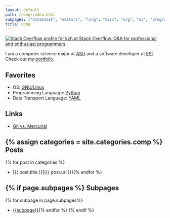 ```yaml
---
layout: default
path: /comp/index.html
subpages: ["databases", "editors", "lang", "misc", "org", "os", "programming", "text"]
title: comp
---
```


<a rel='me' href='http://stackoverflow.com/users/143739'>
<img src='http://stackoverflow.com/users/flair/143739.png' alt='Stack Overflow profile for kzh at Stack Overflow, Q&amp;A for professional and enthusiast programmers'/>
</a>

I am a computer science major at <a href='http://www.aug.edu/'>ASU</a> and a software developer at <a href='http://www.esi911.com/'>ESI</a>. Check out my <a href='../root/Portfolio/index.html'>portfolio</a>.

Favorites
-------------

- OS: <a href='../comp/os/linux/index.html'>GNU/Linux</a>
- Programming Language: <a rel='nofollow' href='../comp/lang/python/index.html'>Python</a>
- Data Transport Language: <a rel='nofollow' href='http://www.yaml.org/'>YAML</a>

Links
--------

- [Git vs. Mercurial](http://gitvsmercurial.com/)

{% assign categories = site.categories.comp %}
Posts
---------

{% for post in categories %}
- [{{ post.title }}]({{ post.url }}){% endfor %}

{% if page.subpages %}
Subpages
--------------

{% for subpage in page.subpages%}
- [{{subpage}}]({{subpage}}){% endfor %}
{% endif %}